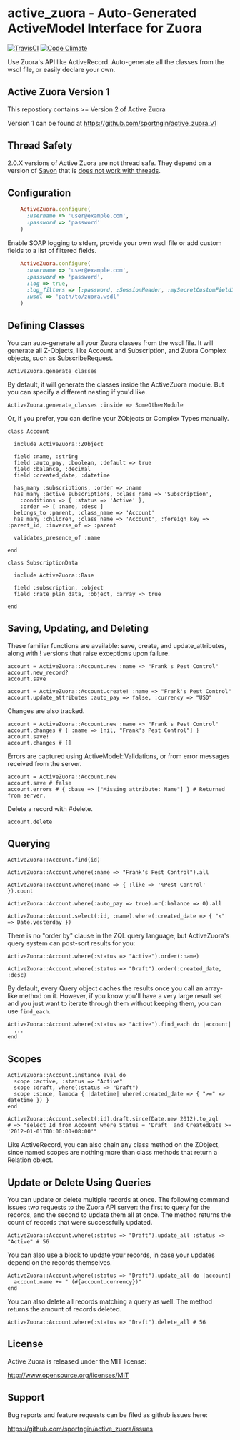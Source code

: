 # active_zuora - Auto-Generated ActiveModel Interface for Zuora

[![TravisCI](https://secure.travis-ci.org/sportngin/active_zuora.png "TravisCI")](http://travis-ci.org/sportngin/active_zuora "Travis-CI ActiveZuora") [![Code Climate](https://codeclimate.com/github/sportngin/active_zuora.png)](https://codeclimate.com/github/sportngin/active_zuora)

Use Zuora's API like ActiveRecord.  Auto-generate all the classes from the wsdl file, or easily declare your own.

## Active Zuora Version 1
This repostiory contains >= Version 2 of Active Zuora

Version 1 can be found at https://github.com/sportngin/active_zuora_v1

## Thread Safety
2.0.X versions of Active Zuora are not thread safe. They depend on a version of [Savon](https://github.com/savonrb/savon) that is [does not work with threads](https://github.com/savonrb/savon/issues/259).

## Configuration

```ruby
    ActiveZuora.configure(
      :username => 'user@example.com',
      :password => 'password'
    )
```

Enable SOAP logging to stderr, provide your own wsdl file or add custom
fields to a list of filtered fields.

```ruby
    ActiveZuora.configure(
      :username => 'user@example.com',
      :password => 'password',
      :log => true,
      :log_filters => [:password, :SessionHeader, :mySecretCustomField1, :mySecretCustomField1] # Defaults to [:password, :SessionHeader],
      :wsdl => 'path/to/zuora.wsdl'
    )
```

## Defining Classes

You can auto-generate all your Zuora classes from the wsdl file.  It will generate all Z-Objects, like Account and Subscription, and Zuora Complex objects, such as SubscribeRequest.

    ActiveZuora.generate_classes

By default, it will generate the classes inside the ActiveZuora module.  But you can specify a different nesting if you'd like.

    ActiveZuora.generate_classes :inside => SomeOtherModule

Or, if you prefer, you can define your ZObjects or Complex Types manually.

    class Account

      include ActiveZuora::ZObject

      field :name, :string
      field :auto_pay, :boolean, :default => true
      field :balance, :decimal
      field :created_date, :datetime

      has_many :subscriptions, :order => :name
      has_many :active_subscriptions, :class_name => 'Subscription',
        :conditions => { :status => 'Active' },
        :order => [ :name, :desc ]
      belongs_to :parent, :class_name => 'Account'
      has_many :children, :class_name => 'Account', :foreign_key => :parent_id, :inverse_of => :parent

      validates_presence_of :name

    end

    class SubscriptionData

      include ActiveZuora::Base

      field :subscription, :object
      field :rate_plan_data, :object, :array => true

    end

## Saving, Updating, and Deleting

These familiar functions are available: save, create, and update_attributes, along with ! versions that raise exceptions upon failure.

    account = ActiveZuora::Account.new :name => "Frank's Pest Control"
    account.new_record?
    account.save

    account = ActiveZuora::Account.create! :name => "Frank's Pest Control"
    account.update_attributes :auto_pay => false, :currency => "USD"

Changes are also tracked.

    account = ActiveZuora::Account.new :name => "Frank's Pest Control"
    account.changes # { :name => [nil, "Frank's Pest Control"] }
    account.save!
    account.changes # []

Errors are captured using ActiveModel::Validations, or from error messages received from the server.

    account = ActiveZuora::Account.new
    account.save # false
    account.errors # { :base => ["Missing attribute: Name"] } # Returned from server.

Delete a record with #delete.

    account.delete

## Querying

    ActiveZuora::Account.find(id)

    ActiveZuora::Account.where(:name => "Frank's Pest Control").all

    ActiveZuora::Account.where(:name => { :like => '%Pest Control' }).count

    ActiveZuora::Account.where(:auto_pay => true).or(:balance => 0).all

    ActiveZuora::Account.select(:id, :name).where(:created_date => { "<" => Date.yesterday })

There is no "order by" clause in the ZQL query language, but ActiveZuora's query system can post-sort results for you:

    ActiveZuora::Account.where(:status => "Active").order(:name)

    ActiveZuora::Account.where(:status => "Draft").order(:created_date, :desc)

By default, every Query object caches the results once you call an array-like method on it.  However, if you know you'll have a very large result set and you just want to iterate through them without keeping them, you can use `find_each`.

    ActiveZuora::Account.where(:status => "Active").find_each do |account|
      ...
    end

## Scopes

    ActiveZuora::Account.instance_eval do
      scope :active, :status => "Active"
      scope :draft, where(:status => "Draft")
      scope :since, lambda { |datetime| where(:created_date => { ">=" => datetime }) }
    end

    ActiveZuora::Account.select(:id).draft.since(Date.new 2012).to_zql
    # => "select Id from Account where Status = 'Draft' and CreatedDate >= '2012-01-01T00:00:00+08:00'"

Like ActiveRecord, you can also chain any class method on the ZObject, since named scopes are nothing more than class methods that return a Relation object.

## Update or Delete Using Queries

You can update or delete multiple records at once.  The following command issues two requests to the Zuora API server: the first to query for the records, and the second to update them all at once.  The method returns the count of records that were successfully updated.

    ActiveZuora::Account.where(:status => "Draft").update_all :status => "Active" # 56

You can also use a block to update your records, in case your updates depend on the records themselves.

    ActiveZuora::Account.where(:status => "Draft").update_all do |account|
      account.name += " (#{account.currency})"
    end

You can also delete all records matching a query as well.  The method returns the amount of records deleted.

    ActiveZuora::Account.where(:status => "Draft").delete_all # 56

## License

Active Zuora is released under the MIT license:

http://www.opensource.org/licenses/MIT

## Support

Bug reports and feature requests can be filed as github issues here:

https://github.com/sportngin/active_zuora/issues
